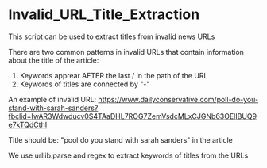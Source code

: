 # Invalid_URL_Title_Extraction
This script can be used to extract titles from invalid news URLs

There are two common patterns in invalid URLs that contain information about the title of the article:
1. Keywords apprear AFTER the last / in the path of the URL
2. Keywords of titles are connected by "-"

An example of invalid URL: https://www.dailyconservative.com/poll-do-you-stand-with-sarah-sanders?fbclid=IwAR3Wdwducv0S4TAaDHL7ROG7ZemVsdcMLxCJGNb63OElIBUQ9e7kTQdCthI 

Title should be: "pool do you stand with sarah sanders" in the article

We use urllib.parse and regex to extract keywords of titles from the URLs
